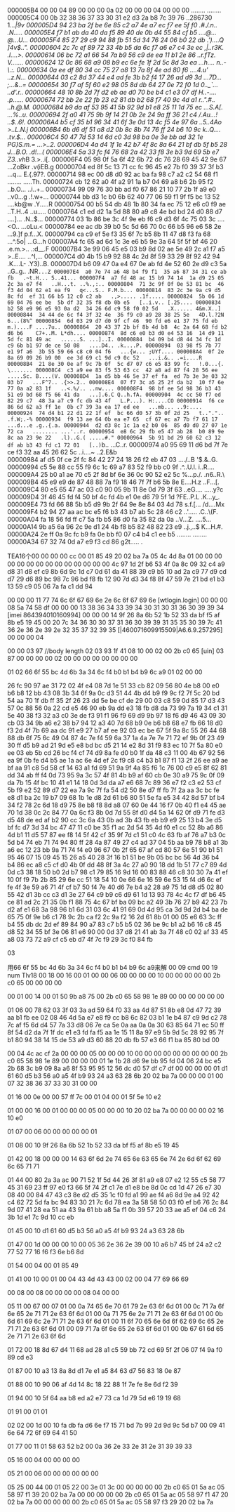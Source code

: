 000005B4  00 00 04 89 00 00 00 0a  02 00 00 00 04 00 00 00   ........ ........
000005C4  00 0b 32 38 36 37 33 30  31
                                      e2 d3 2a b8 7c 39 76   ..286730 1..*.|9v
000005D4  94 23 ba 2f be 6e 85 c2  a7 4e a7 ec f7 ee 5f f0   .#./.n.. .N...._.
000005E4  f7 b1 ab da 40 da f5 89  40 de 0b d4 55 84 cf b5   ....@... @...U...
000005F4  85 27 29 c9 94 88 fb 51  5d 34 76 24 06 b0 22 db   .')....Q ]4v$..".
00000604  2c 7c ef 89 72 33 4b b5  da 6c f7 a6 e7 c4 3e ec   ,|..r3K. .l....>.
00000614  06 bc 72 a1 66 54 7a b9  56 c9 de ea 11 b1 2e 86   ..r.fTz. V.......
00000624  12 0c 86 68 a9 08 b9 ec  6e fe 1f 2d 5c 8d 3a ea   ...h.... n..-\.:.
00000634  0a ee df 80 34 cc 75 27  a8 13 7a 8f 4e ad 80 f6   ....4.u' ..z.N...
00000644  03 c2 8d 37 44 e4 ad fe  3b b2 f4 17 26 ad d9 3d   ...7D... ;...&..=
00000654  30 f7 af 5f 60 e2 98 05  8d db 64 27 0e 72 f0 1d   0.._`... ..d'.r..
00000664  48 10 8b 2d 7f d2 eb ae  d0 70 be b4 c1 e3 07 df   H..-.... .p......
00000674  72 bb 2e 22 fb 23 e2 81  db b2 68 f7 40 9c 4d a1   r..".#.. ..h.@.M.
00000684  b9 da af 53 95 41 5b 92  9d b1 e8 25 11 1d 75 ec   ...S.A[. ...%..u.
00000694  2f a0 41 75 9b 9f 14 21  0b 2e 24 9a ff 36 21 c4   /.Au...! ..$..6!.
000006A4  b5 cf 35 b1 96 34 41 6f  3e 0d 13 4c f5 4e 97 6a   ..5..4Ao >..L.N.j
000006B4  6b d6 df 51 a8 d2 0b 8c  8b 74 76 ff 24 b6 10 9c   k..Q.... .tv.$...
000006C4  50 47 7d 53 14 6d c0 3d  98 ba 0e 3e bb ad 32 1e   PG}S.m.= ...>..2.
000006D4  4a d4 1f 1e 42 b7 4f 8c  8a 64 21 bf db 5f b5 28   J...B.O. .d!.._.(
000006E4  5a 33 fc f4 76 68 2a 42  33 f8 3e b3 9d 69 5b e7   Z3..vh*B 3.>..i[.
000006F4  05 98 0f 5a 6f 42 6b 72  dc 76 28 69 45 42 9e 67   ...ZoBkr .v(iEB.g
00000704  ed 8f 5c 13 71 cc fc 96  45 e2 7b f0 39 37 3f b3   ..\.q... E.{.97?.
00000714  98 ec 00 d8 d0 92 ac ba  fa 98 c7 a2 c2 54 68 f1   ........ .....Th.
00000724  cb 12 62 a0 4f a2 91 1a  b7 04 69 a8 b6 2b 95 f2   ..b.O... ..i..+..
00000734  99 09 76 30 bb ad f0 67  86 21 10 77 2b 1f a9 e0   ..v0...g .!.w+...
00000744  bb d3 1c b0 6b 62 40 77  06 59 f1 9f f5 bc 13 52   ....kb@w .Y.....R
00000754  00 b5 54 db 48 1b 80 34  fa ec 75 12 e6 c0 f9 ae   ..T.H..4 ..u.....
00000764  c1 ed d2 1a 5d 88 80 a9  c8 4e bd bd 24 d0 88 d7   ....]... .N..$...
00000774  03 1b 86 be 3c 4f 9e eb  f6 c9 d3 6f 4c 75 03 3c   ....<O.. ...oLu.<
00000784  ee ac db 39 b0 5c 5d 66  70 0c 66 b5 96 e6 58 2e   ...9.\]f p.f...X.
00000794  ca c9 ef 5e f3 35 6f 7c  b5 8b 11 47 d8 f3 fa 68   ...^.5o| ...G...h
000007A4  fc 65 ad 6d 1c 3e e6 b5  9e 3a 64 5f 5f bf 46 20   .e.m.>.. .:d__.F
000007B4  3e 99 06 45 e5 03 b9 8d  02 ae 5e 49 2c a1 f7 a5   >..E.... ..^I,...
000007C4  d0 4b 15 b9 92 88 4c 2d  8f 59 33 29 8f 92 42 94   .K....L- .Y3)..B.
000007D4  b6 09 47 0a e4 67 0e ab  fd 4e 52 60 2e d9 c3 5a   ..G..g.. .NR`...Z
000007E4  a0 7e 74 a6 48 b4 f9 f1  35 a6 87 34 31 ce ab fb   .~t.H... 5..41...
000007F4  a7 fd 48 ac 15 b9 74 14  1a d9 25 05 2c 3a e7 f4   ..H...t. ..%.,:..
00000804  71 3c 9f 0f 0e 53 81 bc  46 f3 4d 04 62 e1 ea f9   q<...S.. F.M.b...
00000814  83 2c 3e 9a c9 d5 8c fd  ef 31 66 b5 12 c0 c2 ab   .,>..... .1f.....
00000824  5b 06 1d 69 04 76 ee be  5b df 32 35 f8 db 0b e5   [..i.v.. [.25....
00000834  b2 58 e9 96 e5 93 0a d2  34 26 6d c9 58 f0 02 5d   .X...... 4&m.X..]
00000844  34 44 de 6c f4 3f 32 4e  36 f9 c0 a9 28 38 25 5e   4D.l.?2N 6...(8%^
00000854  6d 03 29 d7 d0 9f cf 46  90 fd e6 e1 37 75 fd eb   m.)....F ....7u..
00000864  20 43 37 2b bf 8b 4d b8  4c 2a 64 68 fd b2 d6 b6    C7+..M. L*dh....
00000874  8d c6 e0 b3 d0 e4 53 16  14 d9 11 5d fc 81 49 ac   ......S. ...]..I.
00000884  b4 09 b4 d8 44 34 fc 1d  c9 6b b1 97 de ce 50 08   ....D4.. .k....P.
00000894  03 98 f5 7b 77 e1 9f a6  3b 55 59 66 c8 c0 04 f6   ...{w... ;UYf....
000008A4  0f 2e 8a 69 09 26 b9 00  ee 3d 69 c1 9d c9 0c 52   ...i.&.. .=i....R
000008B4  21 8e 30 0e af 9c 7b 0f  5c d7 07 c6 e5 83 99 fc   !.0...{. \.......
000008C4  c3 a9 ee 83 f5 53 63 cc  42 a8 ad 87 f4 28 56 ee   .....Sc. B....(V.
000008D4  1a d5 bb 46 5e 37 ef fa  ed 7b 3e 3e 03 32 03 b7   ...F^7.. .{>>.2..
000008E4  07 f7 3c a5 25 2f da b2  10 f7 6e 77 0a a2 83 1f   ..<.%/.. ..nw....
000008F4  98 bf ee 5d 98 36 b3 43  51 e9 bd 68 f5 66 41 da   ...].6.C Q..h.fA.
00000904  4c cc 50 f7 ed 82 29 c7  48 3a a7 c9 fc db 43 4f   L.P...). H:....CO
00000914  f6 ce 86 6d 62 a3 ff 1e  0b c7 39 3a ea 17 ed ee   ...mb... ..9:....
00000924  74 d4 b1 22 d1 22 1f ef  bc 66 d0 57 3b 0f 2d 25   t..".".. .f.W;.-%
00000934  f9 13 ae 64 0b ea e7 65  cf 67 ec a7 7b f7 61 17   ...d...e .g..{.a.
00000944  d2 d3 8c 1c 1a e2 b0 06  85 d0 d0 27 07 1e 72 ca   ........ ...'..r.
00000954  e8 6c 29 fb e5 47 ab 28  b0 89 9e 8c aa 23 9e 22   .l)..G.( .....#."
00000964  5b 91 bd 29 60 62 c3 12  df ab b3 43 fd c1 72 01   [..)`b.. ...C..r.
00000974  a0 95 69 11 d6 bd 7f 7e  ce f3 32 aa 45 26 62 5c   ..i....~ ..2.E&b\
00000984  af d5 0f ce 2f fc 84 42  27 24 18 26 f2 eb 47 03   ..../..B '$.&..G.
00000994  c5 5e 88 cc 55 f9 6c 1c  69 a7 83 52 f9 bb c0 9f   .^..U.l. i..R....
000009A4  25 b0 a1 ae 70 c5 2f 8d  bf 6e 36 0c 90 52 e2 5c   %...p./. .n6..R.\
000009B4  45 e9 e9 de 87 48 88 7a  f9 18 46 7f 7f b6 5b 8e   E....H.z ..F...[.
000009C4  80 e5 65 47 ac 03 c0 90  05 9b 11 8e 0d 79 3f 63   ..eG.... .....y?c
000009D4  3f 46 45 fd f4 50 bf 4c  fd 4b e1 0e d6 79 5f 1d   ?FE..P.L .K...y_.
000009E4  73 fd 66 88 5b b5 d9 9b  2f 64 9e 8e 84 03 4d 78   s.f.[... /d....Mx
000009F4  b2 94 27 aa ac bc e5 f6  b3 43 b7 ab 5c 28 46 c2   ..'..... .C..\(F.
00000A04  fa 18 56 fd ff c7 5a fb  b5 86 d0 fa 35 82 da 0a   ..V...Z. ....5...
00000A14  9b a5 6a 96 2c 9e d1 24  4b f8 b5 82 48 82 23 e9   ..j.,..$ K...H.#.
00000A24  2e ff 0a 9c fc b9 fa 0e  bb f0 07 c4 b4 c1 ee b5   ........ ........
00000A34  67 32 74 0d a7 e9 f3 cd  86                        g2t..... .

TEA16个00
00 00 00 cc
00 01 85 49
20 02 ba 7a
05 4c 4d 8a
01 00 00 00 00 00 00 00 00 00 00 00
00 00 00 4c
97 1d 2f b6 53 4f 0a 8c 09 32 c4 a9 d8 31 d8 ef
c9 8b 6d 9c 1d c7 0d 61 da 41 88 39 c9 b5 10 ad
2a c9 77 d9 cd d7 29 d6 89 bc 98 7c 96 bd f8 fb
12 90 7d d3 34 f8 8f 47 59 7e 21 bd e1 b3 13 59
c9 05 06 7a fa c1 dd 94

00 00 00 11
77 74 6c 6f 67 69 6e 2e 6c 6f 67 69 6e [wtlogin.login]
00 00 00 08
5a 74 58 df
00 00 00 13
38 36 34 33 39 34 30 31 30 31 36 30 39 39 34 [imei 864394010160994]
00 00 00 14
9f 26 8a 6b 52 1b 52 33 da bf f5 af 8b e5 19 45
00 20
7c 34 36 30 30 37 31 36 30 39 39 31 35 35 30 39
7c 41 36 2e 36 2e 39 2e 32 35 37 32 39 35 [|460071609915509|A6.6.9.257295]
00 00 00 04

00 00 03 97 //body length
02
03
93
1f 41 08 10
00 02
00 2b c0 65 [uin]
03 87
00
00 00 00 02
00 00 00 00 00 00 00 00

01 02
66 6f 55 bc 4d 6b 3a 34 6c f4 b0 b1 b4 b9 6c a9
01 02
00 00

26 fc 90 97 ae 31 72 02 4f e4 08 7d 1e 51
33 cb 82 09 56 80 4e b8 00 e0 b6 b8 12 bb 43 08
3b 34 6f 9a 0c d3 51 44 4b d4 b9 f9 9c f2 7f 5c
20 bd 54 aa 70 1f db ff 35 2f 26 23 dd 5e be cf
de 29 00 03 c8 59 0d 85 17 d3 43 57 0c 88 56 0a
22 cd e5 46 90 eb 9a dd e3 18 fb d8 da 73 99 7a
19 34 c1 31 5e 40 38 f3 32 a3 c0 3e de f3 91 f1
96 f9 69 d9 9b 97 18 f6 d9 46 43 09 30 cb 03 34
9b a6 e2 38 b7 94 12 a3 40 7d 68 b9 0e b6 b8 68
e7 fb 66 18 d0 f3 2d 4f 7b 69 aa dc 91 e9 27 b7
af ee 92 03 ec be 67 5f 9a 8c 55 26 44 68 88 db
6f 75 6c 49 04 87 4c 7e f4 59 6a 37 1a 4a 7e 7e
71 72 ef 9b 0f 23 49 30 ff d5 b9 ad 21 9d e5 e8
bd bc d5 21 14 e2 8d 31 f9 83 ec 10 7f 5a 80 e0
ee 03 eb 5b cd 26 bc f4 cf 74 d9 8a fe d0 b0 1f
da 48 c3 11 00 4b 67 92 56 ea 9f 0b fe d4 b5 ae
1a ac 6e 4d ef 2c f9 c8 c4 b3 b1 87 f1 13 2f 26
ee a9 ae bf aa 91 c8 5d 58 cf 14 63 a1 fd 69 51
9a 9f 4a 85 f6 1c 76 00 c9 e5 8f 62 81 dd 34 ab
ff f4 0d 73 95 9a 3c 57 4f 81 4b b9 af 60 cb 0e
30 a9 75 9c 0f 09 da 7b 15 4f bc 10 41 e1 14 18
0d 3d da a7 e6 68 7c 89 36 e7 f2 c3 e2 53 cf 5b
f9 e2 52 89 d7 22 ea 7a 9c 7f fa 54 d2 50 8e d7
ff fb 7f 2a aa 3c bc fe e8 d1 ba 2c 19 b7 09 68
1b 1e d8 2d 61 b6 80 51 5e fa e5 34 42 8d 57 bf
b4 34 f2 78 2c 6d 18 d9 75 8e b8 f8 8d a8 07 60
0e 44 16 f7 0b 40 f1 e4 45 ae 70 1d 38 0c 2c 84
77 0a 6c f3 8b 0d 7d 55 8f d0 d4 5a 14 62 0f d9
71 fe d3 d5 48 de ed af b2 90 cc 3c 6a 43 0b ad
3b 43 fb eb b9 e9 25 13 b4 3e d5 bf fc d7 3d 34
bc 47 47 11 c0 be 35 f1 ac 2d 54 35 4d f0 e1 cc
52 8b a6 86 4d b1 11 d5 57 87 ee f8 14 5f 42 cf
35 9f 7d c1 51 c0 4c 63 fb af 76 a7 b3 0c 5d b4
74 eb 71 74 94 80 ff 28 4a 87 49 27 c4 ad 37 04
5b aa b9 78 b8 a1 3b a6 ec 12 23 bb 9a 71 74 f4
e0 96 67 0b 2f 65 67 af cd 80 57 6e 51 90 b1 51
95 46 07 15 09 45 15 26 a5 40 28 3f 16 b1 51 be
9b 05 bc bc 56 4d 36 b4 b4 86 ec a8 c5 cf d0 4b
0f dd 48 8f 3a 4c 27 a0 90 18 dd 1b 51 77 c7 89
4d 0d c3 38 18 50 b0 2d b7 98 c1 79 85 16 9d 16
00 83 88 46 c8 30 30 7a 41 ef 10 0f f9 7b 2b 85
29 6e cc 51 18 54 10 0e 66 6e 16 59 6e 53 15 f4
d6 6c ef fe 4f 3e 59 a6 71 4f cf b7 50 f4 7e 40
d6 7e b4 a2 28 a9 75 1d d8 d5 02 80 55 42 d1 3b
cc c3 d1 3e 27 64 c9 b9 c6 d9 61 1d 13 93 78 4c
4c f7 df b6 45 ce 81 ad 2c 21 35 0b f1 88 75 4c
67 bf ba 09 bc a2 49 3b 76 27 b9 42 23 7b d2 af
e1 68 3a 98 96 b1 6d 31 03 6c 41 91 69 0d 4d 95
ca 3d 9d 2d b4 ba de 65 75 0f 9e b6 c1 78 9c 2b
ca f2 2c 9a f2 16 2d 61 8b 01 00 05 e6 63 3c ff
b4 55 db dc 2d ef 89 84 90 a7 83 c7 b5 b5 02 36
be 9c b1 a2 b6 16 c8 45 d8 52 34 55 bf 3e 06 81
e6 90 00 0d 37 d8 21 41 ab 3a 7f 48 c0 02 af 33
45 a8 03 73 72 a9 cf c5 eb d7 4f 7c f9 29 3c f0
84 fb

03

用66 6f 55 bc 4d 6b 3a 34 6c f4 b0 b1 b4 b9 6c a9来解
00 09 cmd
00 19 num
Tlv18
00 18
00 16
00 01 00 00 06 00 00 00 00 10 00 00 00 00 00 2b
c0 65 00 00 00 00

00 01
00 14
00 01 50 9b a8 75 00 2b c0 65 58 98 1e 89 00 00
00 00 00 00

01 06
00 78
62 03 3f 03 3a ad 59 64 f0 33 aa 4d 87 51 8b e8
0d 47 72 39 aa b1 fb ee 02 08 46 4d 5a e7 e8 f9
cc b8 6c 82 03 b1 1e b4 87 c9 9d c2 78 7c af f5
6d d4 57 7a 33 d8 06 7e ca 5e 0a aa 0a 0a 30 63
85 64 71 ec 50 ff 8f 54 d2 da 7f 1f dc e1 e3 fd
fa f5 aa 1e 15 11 8a 97 e9 5b 9d 5c 28 92 95 7f
b1 80 94 38 14 15 de 53 a9 d3 60 88 20 db fb 57
e3 66 f1 ba 85 80 bd 00

00 04 4c ac cf 2a 00 00 00 05 00 00 00 10 00 00
00 00 00 00 00 00 00 2b c0 65 58 98 1e 89 00 00
00 00 01 1e 1b 28 d6 9e bb 95 fd 04 06 24 bc e5
2b 68 3c b9 09 8a a6 8f 53 95 95 12 56 dc d0 57
df c7 df 00 00 00 00 01 d1 61 60 d5 b3 56 a0 a5
4f b9 93 24 a3 63 28 6b 20 02 ba 7a 00 00 00 01
00 07 32 38 36 37 33 30 31 00 00

01 16
00 0e
00 00 57 ff 7c 00 01 04 00 01 5f 5e 10 e2

01 00
00 16
00 01 00 00 00 05 00 00 00 10 20 02 ba 7a 00 00
00 00 02 16 10 e0

01 07
00 06
00 00 00 00 00 01

01 08
00 10
9f 26 8a 6b 52 1b 52 33 da bf f5 af 8b e5 19 45

01 42
00 18
00 00 00 14 63 6f 6d 2e 74 65 6e 63 65 6e 74 2e
6d 6f 62 69 6c 65 71 71

01 44
00 80
2a 3a ac 90 71 52 1f 5d 44 26 3f 81 a9 e8 07 e2
12 55 c5 58 77 45 31 69 23 ff 97 e0 f3 66 5f 74
2f c1 7e d1 e8 be 8d 0c cd 1d 47 26 e7 30 08 40
00 84 47 43 c3 8e d2 d5 35 1c f0 fd a1 99 ae f4
a6 8d 9e a4 92 42 c4 62 72 5d fa bc 94 83 30 21
7c 6d 78 ea 3a 58 58 50 03 f0 ef b6 76 2c 84 9d
07 41 28 ea 51 aa 43 9a 61 bb a8 5a f1 0b 39 57
20 33 ae a5 ef 04 c6 24 3b 1d e1 7c 9d 10 cc eb

01 45
00 10
d1 61 60 d5 b3 56 a0 a5 4f b9 93 24 a3 63 28 6b

01 47
00 1d
00 00 00 10 00 05 36 2e 36 2e 39 00 10 a6 b7 45
bf 24 a2 c2 77 52 77 16 f6 f3 6e b6 8d

01 54
00 04
00 01 85 49

01 41
00 10
00 01 00 04 43 4d 43 43 00 02 00 04 77 69 66 69

00 08
00 08
00 00 00 00 08 04 00 00

05 11
00 67
00 07 01 00 0a 74 65 6e 70 61 79 2e 63 6f 6d 01
00 0c 71 7a 6f 6e 65 2e 71 71 2e 63 6f 6d 01 00
0a 71 75 6e 2e 71 71 2e 63 6f 6d 01 00 0b 6d 61
69 6c 2e 71 71 2e 63 6f 6d 01 00 11 6f 70 65 6e
6d 6f 62 69 6c 65 2e 71 71 2e 63 6f 6d 01 00 09
71 7a 6f 6e 65 2e 63 6f 6d 01 00 0b 67 61 6d 65
2e 71 71 2e 63 6f 6d

01 72
00 18
8d 67 d4 11 68 ad 28 a1 c5 59 bb 72 cd 69 5f 2f
06 07 f4 9a f0 89 cd e3

01 87
00 10
a3 13 8a 8d d1 7e e1 a5 84 63 d7 56 83 18 0e 87

01 88
00 10
90 06 af 4d 14 8c 18 22 88 1f 7e fe 8e 6d f2 39

01 94
00 10
5f 64 aa b8 ed a2 e7 73 ca 1d 79 5d e6 19 19 68

01 91
00 01
01

02 02
00 1d
00 10 fa db fa d6 6e f7 15 71 bd 7b 99 2d 9d 9c
5d b7 00 09 41 6e 64 72 6f 69 64 41 50

01 77
00 11
01 58 63 52 b2 00 0a 36 2e 33 2e 31 2e 31 39 39
33

05 16
00 04
00 00 00 00

05 21
00 06
00 00 00 00 00 00

05 25
00 44
00 01 05 22 00 3e 01 3c 00 00 00 00 00 2b c0 65
01 5a ac 05 58 97 f1 39 20 02 ba 7a 00 00 00 00
00 2b c0 65 01 5a ac 05 58 97 f1 47 20 02 ba 7a
00 00 00 00 00 2b c0 65 01 5a ac 05 58 97 f3 29
20 02 ba 7a
